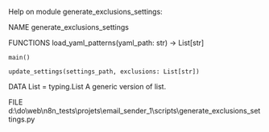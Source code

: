 Help on module generate_exclusions_settings:

NAME
    generate_exclusions_settings

FUNCTIONS
    load_yaml_patterns(yaml_path: str) -> List[str]

    main()

    update_settings(settings_path, exclusions: List[str])

DATA
    List = typing.List
        A generic version of list.

FILE
    d:\do\web\n8n_tests\projets\email_sender_1\scripts\generate_exclusions_settings.py



